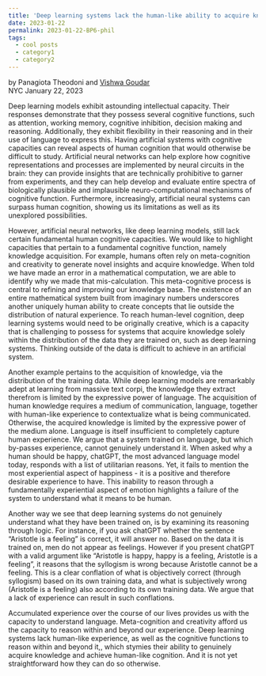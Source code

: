 ```yaml
---
title: 'Deep learning systems lack the human-like ability to acquire knowledge'
date: 2023-01-22
permalink: 2023-01-22-BP6-phil
tags:
  - cool posts
  - category1
  - category2
---
```


by Panagiota Theodoni and [Vishwa Goudar](https://www.linkedin.com/in/vishwa-goudar-89085a78/)  
NYC January 22, 2023

Deep learning models exhibit astounding intellectual capacity. Their responses demonstrate that they possess several cognitive functions, such as attention, working memory, cognitive inhibition, decision making and reasoning. Additionally, they exhibit flexibility in their reasoning and in their use of language to express this. Having artificial systems with cognitive capacities can reveal aspects of human cognition that would otherwise be difficult to study. Artificial neural networks can help explore how cognitive representations and processes are implemented by neural circuits in the brain: they can provide insights that are technically prohibitive to garner from experiments, and they can help develop and evaluate entire spectra of biologically plausible and implausible neuro-computational mechanisms of cognitive function. Furthermore, increasingly, artificial neural systems can surpass human cognition, showing us its limitations as well as its unexplored possibilities.

However, artificial neural networks, like deep learning models, still lack certain fundamental human cognitive capacities. We would like to highlight capacities that pertain to a fundamental cognitive function, namely knowledge acquisition. For example, humans often rely on meta-cognition and creativity to generate novel insights and acquire knowledge. When told we have made an error in a mathematical computation, we are able to identify why we made that mis-calculation. This meta-cognitive process is central to refining and improving our knowledge base. The existence of an entire mathematical system built from imaginary numbers underscores another uniquely human ability to create concepts that lie outside the distribution of natural experience. To reach human-level cognition, deep learning systems would need to be originally creative, which is a capacity that is challenging to possess for systems that acquire knowledge solely within the distribution of the data they are trained on, such as deep learning systems. Thinking outside of the data is difficult to achieve in an artificial system.

Another example pertains to the acquisition of knowledge, via the distribution of the training data. While deep learning models are remarkably adept at learning from massive text corpi, the knowledge they extract therefrom is limited by the expressive power of language. The acquisition of human knowledge requires a medium of communication, language, together with human-like experience to contextualize what is being communicated. Otherwise, the acquired knowledge is limited by the expressive power of the medium alone. Language is itself insufficient to completely capture human experience. We argue that a system trained on language, but which by-passes experience, cannot genuinely understand it. When asked why a human should be happy, chatGPT, the most advanced language model today, responds with a list of utilitarian reasons. Yet, it fails to mention the most experiential aspect of happiness - it is a positive and therefore desirable experience to have. This inability to reason through a fundamentally experiential aspect of emotion highlights a failure of the system to understand what it means to be human.

Another way we see that deep learning systems do not genuinely understand what they have been trained on, is by examining its reasoning through logic. For instance, if you ask chatGPT whether the sentence “Aristotle is a feeling” is correct, it will answer no. Based on the data it is trained on, men do not appear as feelings. However if you present chatGPT with a valid argument like “Aristotle is happy, happy is a feeling, Aristotle is a feeling”, it reasons that the syllogism is wrong because Aristotle cannot be a feeling. This is a clear conflation of what is objectively correct (through syllogism) based on its own training data, and what is subjectively wrong (Aristotle is a feeling) also according to its own training data. We argue that a lack of experience can result in such conflations.

Accumulated experience over the course of our lives provides us with the capacity to understand language. Meta-cognition and creativity afford us the capacity to reason within and beyond our experience. Deep learning systems lack human-like experience, as well as the cognitive functions to reason within and beyond it,, which stymies their ability to genuinely acquire knowledge and achieve human-like cognition. And it is not yet straightforward how they can do so otherwise.

